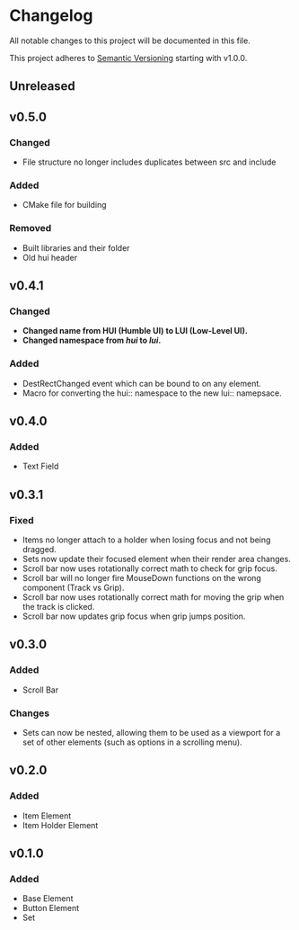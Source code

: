 # Changelog
<!--Track all additions (+), changes (~), deprications (.),
removals (-), fixes (*), and security (!)-->

All notable changes to this project will be documented in this file.

This project adheres to [Semantic Versioning](https://semver.org/spec/v2.0.0.html) starting with v1.0.0.

## Unreleased
## v0.5.0
### Changed
- File structure no longer includes duplicates between src and include
### Added
- CMake file for building
### Removed
- Built libraries and their folder
- Old hui header
## v0.4.1
### Changed
- <b>Changed name from HUI (Humble UI) to LUI (Low-Level UI).</b>
- <b>Changed namespace from ***hui*** to ***lui***.</b>
### Added
- DestRectChanged event which can be bound to on any element.
- Macro for converting the hui:: namespace to the new lui:: namepsace.
## v0.4.0
### Added
- Text Field
## v0.3.1
### Fixed
- Items no longer attach to a holder when losing focus and not being dragged.
- Sets now update their focused element when their render area changes.
- Scroll bar now uses rotationally correct math to check for grip focus.
- Scroll bar will no longer fire MouseDown functions on the wrong component (Track vs Grip).
- Scroll bar now uses rotationally correct math for moving the grip when the track is clicked.
- Scroll bar now updates grip focus when grip jumps position.
## v0.3.0
### Added
- Scroll Bar
### Changes
- Sets can now be nested, allowing them to be used as a viewport for a set of other elements (such as options in a scrolling menu).
## v0.2.0
### Added
- Item Element
- Item Holder Element
## v0.1.0
### Added
- Base Element
- Button Element
- Set
